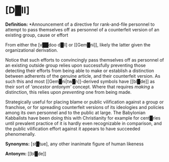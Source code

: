 # **[D█ll]**


**Definition:** *Announcement of a directive for rank-and-file personnel to attempt to pass themselves off as personnel of a counterfeit version of an existing group, cause or effort

From either the [v██doo d█ll] or [[Gem█ni]], likely the latter given the organizational derivation.

Notice that such efforts to convincingly pass themselves off as personnel of an existing outside group relies upon successfully preventing those detecting their efforts from being able to make or establish a distinction between adherents of the genuine article, and their counterfeit version.  As such this and most [[Gem█ni|tw█n]]-derived symbols have [[bl█de]] as their sort of *'ancestor antonym'* concept.  Where that requires *making* a distinction, this relies upon *preventing* one from being made.

Strategically useful for placing blame or public vilification against a group or franchise, or for spreading counterfeit versions of its ideologies and policies among its own personnel and to the public at large.  The Babylonian Kabbalists have been doing this with Christianity for example for cent█ries until prevalent practice of it is hardly even recognizable in comparison, and the public vilification effort against it appears to have succeeded phenomenally.

**Synonyms:** [st█tue], any other inanimate figure of human likeness

**Antonym:** [[bl█de]]